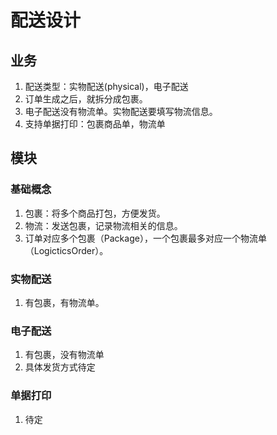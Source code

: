 # 配送设计

## 业务

1. 配送类型：实物配送(physical)，电子配送
1. 订单生成之后，就拆分成包裹。
1. 电子配送没有物流单。实物配送要填写物流信息。
1. 支持单据打印：包裹商品单，物流单

## 模块

### 基础概念
1. 包裹：将多个商品打包，方便发货。
1. 物流：发送包裹，记录物流相关的信息。
1. 订单对应多个包裹（Package），一个包裹最多对应一个物流单（LogicticsOrder）。

### 实物配送

1. 有包裹，有物流单。

### 电子配送

1. 有包裹，没有物流单
1. 具体发货方式待定

### 单据打印

1. 待定
